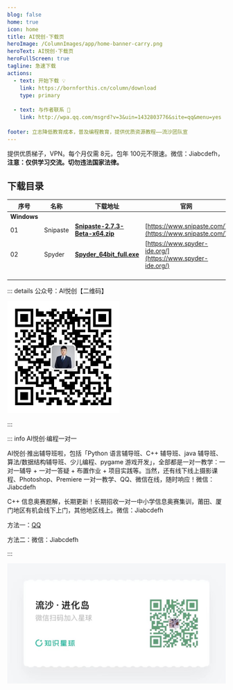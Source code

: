 ```yaml
---
blog: false
home: true
icon: home
title: AI悦创·下载页
heroImage: /ColumnImages/app/home-banner-carry.png
heroText: AI悦创·下载页
heroFullScreen: true
tagline: 急速下载
actions:
  - text: 开始下载 💡
    link: https://bornforthis.cn/column/download
    type: primary	

  - text: 与作者联系 👋
    link: http://wpa.qq.com/msgrd?v=3&uin=1432803776&site=qq&menu=yes

footer: 立志降低教育成本，普及编程教育，提供优质资源教程——流沙团队宣
---
```


提供优质梯子，VPN。每个月仅需 8元，包年 100元不限速。微信：Jiabcdefh，**注意：仅供学习交流。切勿违法国家法律。**



## 下载目录

| 序号        | 名称     | 下载地址                                                     | 官网                                                       |
| ----------- | -------- | ------------------------------------------------------------ | ---------------------------------------------------------- |
| **Windows** |          |                                                              |                                                            |
| 01          | Snipaste | [**Snipaste-2.7.3-Beta-x64.zip**](https://aiyc.lanzouf.com/iqFUt05dg7qd) | [https://www.snipaste.com/](https://www.snipaste.com/)     |
| 02          | Spyder   | **[Spyder_64bit_full.exe](https://github.com/spyder-ide/spyder/releases)** | [https://www.spyder-ide.org/](https://www.spyder-ide.org/) |
|             |          |                                                              |                                                            |
|             |          |                                                              |                                                            |
|             |          |                                                              |                                                            |
|             |          |                                                              |                                                            |

::: details 公众号：AI悦创【二维码】

![](/gzh.jpg)

:::

::: info AI悦创·编程一对一

AI悦创·推出辅导班啦，包括「Python 语言辅导班、C++ 辅导班、java 辅导班、算法/数据结构辅导班、少儿编程、pygame 游戏开发」，全部都是一对一教学：一对一辅导 + 一对一答疑 + 布置作业 + 项目实践等。当然，还有线下线上摄影课程、Photoshop、Premiere 一对一教学、QQ、微信在线，随时响应！微信：Jiabcdefh

C++ 信息奥赛题解，长期更新！长期招收一对一中小学信息奥赛集训，莆田、厦门地区有机会线下上门，其他地区线上。微信：Jiabcdefh

方法一：[QQ](http://wpa.qq.com/msgrd?v=3&uin=1432803776&site=qq&menu=yes)

方法二：微信：Jiabcdefh

:::

![](/zsxq.jpg)



